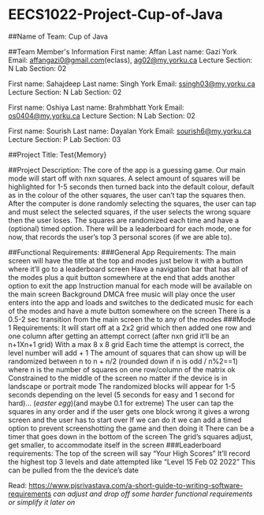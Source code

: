 # EECS1022-Project-Cup-of-Java

##Name of Team:
Cup of Java

##Team Member's Information
First name: Affan Last name: Gazi
York Email: affangazi0@gmail.com(eclass), ag02@my.yorku.ca
Lecture Section: N
Lab Section: 02

First name: Sahajdeep Last name: Singh
York Email: ssingh03@my.yorku.ca
Lecture Section: N
Lab Section: 02

First name: Oshiya Last name: Brahmbhatt
York Email: os0404@my.yorku.ca
Lecture Section: N
Lab Section: 02

First name: Sourish Last name: Dayalan
York Email: sourish6@my.yorku.ca
Lecture Section: P
Lab Section: 03

##Project Title:
Test{Memory}



##Project Description:
The core of the app is a guessing game.
Our main mode will start off with nxn squares. A select amount of squares will be highlighted for 1-5 seconds then turned back into the default colour, default as in the colour of the other squares, the user can’t tap the squares then. After the computer is done randomly selecting the squares, the user can tap and must select the selected squares, if the user selects the wrong square then the user loses. The squares are randomized each time and have a (optional) timed option.
There will be a leaderboard for each mode, one for now, that records the user’s top 3 personal scores (if we are able to).













##Functional Requirements:
###General App Requirements:
The main screen will have the title at the top and modes just below it with a button where it’ll go to a leaderboard screen
Have a navigation bar that has all of the modes plus a quit button somewhere at the end that adds another option to exit the app
Instruction manual for each mode will be available on the main screen
Background DMCA free music will play once the user enters into the app and loads and switches to the dedicated music for each of the modes and have a mute button somewhere on the screen
There is a 0.5-2 sec transition from the main screen the to any of the modes
###Mode 1 Requirements:
It will start off at a 2x2 grid which then added one row and one column after getting an attempt correct (after nxn grid it’ll be an n+1Xn+1 grid) With a max 8 x 8  grid
Each time the attempt is correct, the level number will add + 1
The amount of squares that can show up will be randomized between n to n + n/2 (rounded down if n is odd / n%2==1) where n is the number of squares on one row/column of the matrix ok
Constrained to the middle of the screen no matter if the device is in landscape or portrait mode
The randomized blocks will appear for 1-5 seconds depending on the level (5 seconds for easy and 1 second for hard)... (*easter egg*)(and maybe 0.1 for extreme)
The user can tap the squares in any order and if the user gets one block wrong it gives a wrong screen and the user has to start over
If we can do it we can add a timed option to prevent screenshotting the game and then doing it
There can be a timer that goes down in the bottom of the screen
The grid’s squares adjust, get smaller, to accommodate itself in the screen
###Leaderboard requirements:
The top of the screen will say “Your High Scores”
It’ll record the highest top 3 levels and date attempted like “Level 15             Feb 02 2022”
This can be pulled from the the device’s date

Read: https://www.pjsrivastava.com/a-short-guide-to-writing-software-requirements
*can adjust and drop off some harder functional requirements or simplify it later on*
